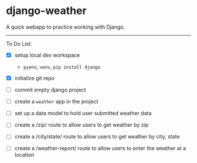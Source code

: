 # django-weather

A quick webapp to practice working with Django.

---

To Do List:

- [x] setup local dev workspace
    - `pyenv`, `venv`, `pip install django`
- [x] initialize git repo

- [ ] commit empty django project

- [ ] create a `weather` app in the project

- [ ] set up a data model to hold user submitted weather data 

- [ ] create a /zip/ route to allow users to get weather by zip

- [ ] create a /city/state/ route to allow users to get weather by city, state

- [ ] create a /weather-report/ route to allow users to enter the weather at a location
